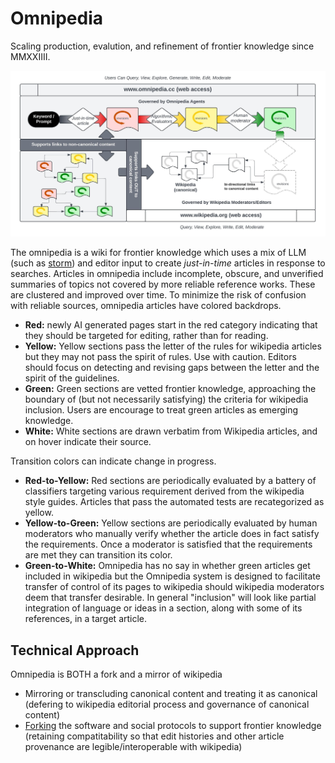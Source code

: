 # Omnipedia

Scaling production, evalution, and refinement of frontier knowledge since MMXXIIII.

![](omnipedia.jpeg)

The omnipedia is a wiki for frontier knowledge which uses a mix of LLM (such as [storm](https://github.com/stanford-oval/storm/)) and editor input to create *just-in-time* articles in response to searches. Articles in omnipedia include incomplete, obscure, and unverified summaries of topics not covered by more reliable reference works. These are clustered and improved over time. To minimize the risk of confusion with reliable sources, omnipedia articles have colored backdrops.

- **Red:** newly AI generated pages start in the red category indicating that they should be targeted for editing, rather than for reading.
- **Yellow:** Yellow sections pass the letter of the rules for wikipedia articles but they may not pass the spirit of rules. Use with caution. Editors should focus on detecting and revising gaps between the letter and the spirit of the guidelines.
- **Green:** Green sections are vetted frontier knowledge, approaching the boundary of (but not necessarily satisfying) the criteria for wikipedia inclusion. Users are encourage to treat green articles as emerging knowledge.
- **White:** White sections are drawn verbatim from Wikipedia articles, and on hover indicate their source. 

Transition colors can indicate change in progress.
- **Red-to-Yellow:** Red sections are periodically evaluated by a battery of classifiers targeting various requirement derived from the wikipedia style guides. Articles that pass the automated tests are recategorized as yellow.
- **Yellow-to-Green:** Yellow sections are periodically evaluated by human moderators who manually verify whether the article does in fact satisfy the requirements. Once a moderator is satisfied that the requirements are met they can transition its color.
- **Green-to-White:** Omnipedia has no say in whether green articles get included in wikipedia but the Omnipedia system is designed to facilitate transfer of control of its pages to wikipedia should wikipedia moderators deem that transfer desirable. In general "inclusion" will look like partial integration of language or ideas in a section, along with some of its references, in a target article.

## Technical Approach

Omnipedia is BOTH a fork and a mirror of wikipedia

- Mirroring or transcluding canonical content and treating it as canonical (defering to wikipedia editorial process and governance of canonical content)
- [Forking]([url](https://en.wikipedia.org/wiki/Wikipedia:FAQ/Forking)) the software and social protocols to support frontier knowledge (retaining compatitability so that edit histories and other article provenance are legible/interoperable with wikipedia)
